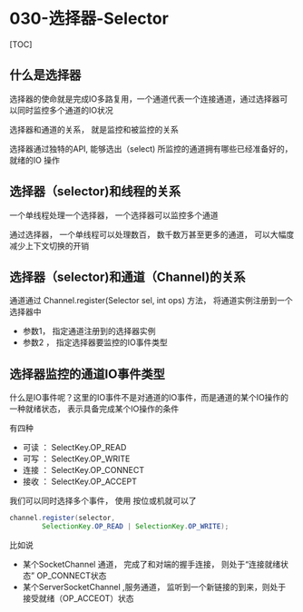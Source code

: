 # 030-选择器-Selector

[TOC]

## 什么是选择器

选择器的使命就是完成IO多路复用，一个通道代表一个连接通道，通过选择器可以同时监控多个通道的IO状况

选择器和通道的关系， 就是监控和被监控的关系

选择器通过独特的API, 能够选出（select) 所监控的通道拥有哪些已经准备好的， 就绪的IO 操作

## 选择器（selector)和线程的关系

一个单线程处理一个选择器， 一个选择器可以监控多个通道

通过选择器， 一个单线程可以处理数百， 数千数万甚至更多的通道， 可以大幅度减少上下文切换的开销

## 选择器（selector)和通道（Channel)的关系

通道通过 Channel.register(Selector sel, int ops) 方法， 将通道实例注册到一个选择器中

- 参数1， 指定通道注册到的选择器实例
- 参数2 ， 指定选择器要监控的IO事件类型

## 选择器监控的通道IO事件类型

什么是IO事件呢？这里的IO事件不是对通道的IO事件，而是通道的某个IO操作的一种就绪状态， 表示具备完成某个IO操作的条件

有四种

- 可读 ： SelectKey.OP_READ
- 可写 ： SelectKey.OP_WRITE
- 连接 ： SelectKey.OP_CONNECT
- 接收 ： SelectKey.OP_ACCEPT

我们可以同时选择多个事件， 使用 按位或机就可以了

```java
channel.register(selector,
        SelectionKey.OP_READ | SelectionKey.OP_WRITE);
```

比如说

- 某个SocketChannel 通道， 完成了和对端的握手连接， 则处于“连接就绪状态” OP_CONNECT状态
- 某个ServerSocketChannel ,服务通道， 监听到一个新链接的到来，则处于 接受就绪（OP_ACCEOT）状态